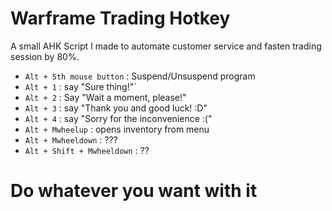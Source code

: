 # Warframe Trading Hotkey
A small AHK Script I made to automate customer service and fasten trading session by 80%.
- `Alt + 5th mouse button` : Suspend/Unsuspend program
- `Alt + 1` : say "Sure thing!"`
- `Alt + 2` : Say "Wait a moment, please!"
- `Alt + 3` : say "Thank you and good luck! :D"
- `Alt + 4` : say "Sorry for the inconvenience :("
- `Alt + Mwheelup` : opens inventory from menu
- `Alt + Mwheeldown` : ???
- `Alt + Shift + Mwheeldown` : ??


# Do whatever you want with it

